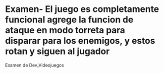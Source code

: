 # Examen- El juego es completamente funcional agrege la funcion de ataque en modo torreta para disparar para los enemigos, y estos rotan y siguen al jugador 
Examen de Dev_Videojuegos 
